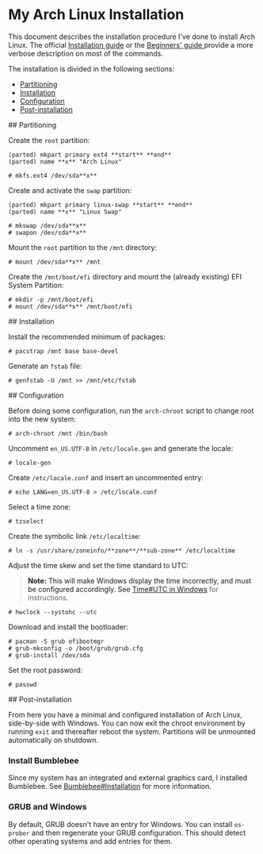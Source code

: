 # My Arch Linux Installation

This document describes the installation procedure I've done to install Arch Linux. The official [Installation guide](https://wiki.archlinux.org/index.php/Installation_guide) or the [Beginners' guide ](https://wiki.archlinux.org/index.php/Beginners%27_guide) provide a more verbose description on most of the commands.

The installation is divided in the following sections:

* [Partitioning](#partitioning)
* [Installation](#installation)
* [Configuration](#configuration)
* [Post-installation](#post-installation)

<a name="partitioning"/>
## Partitioning

Create the `root` partition:

```
(parted) mkpart primary ext4 **start** **end**
(parted) name **x** "Arch Linux"
```

```
# mkfs.ext4 /dev/sda**x**
```

Create and activate the `swap` partition:

```
(parted) mkpart primary linux-swap **start** **end**
(parted) name **x** "Linux Swap"
```

```
# mkswap /dev/sda**x**
# swapon /dev/sda**x**
```

Mount the `root` partition to the `/mnt` directory:

    # mount /dev/sda**x** /mnt

Create the `/mnt/boot/efi` directory and mount the (already existing) EFI System Partition:

    # mkdir -p /mnt/boot/efi
    # mount /dev/sda**x** /mnt/boot/efi

<a name="installation"/>
## Installation

Install the recommended minimum of packages:

    # pacstrap /mnt base base-devel

Generate an `fstab` file:

    # genfstab -U /mnt >> /mnt/etc/fstab

<a name="configuration"/>
## Configuration

Before doing some configuration, run the `arch-chroot` script to change root into the new system:

    # arch-chroot /mnt /bin/bash

Uncomment `en_US.UTF-8` in `/etc/locale.gen` and generate the locale:

    # locale-gen

Create `/etc/locale.conf` and insert an uncommented entry:

    # echo LANG=en_US.UTF-8 > /etc/locale.conf

Select a time zone:

    # tzselect

Create the symbolic link `/etc/localtime`:

    # ln -s /usr/share/zoneinfo/**zone**/**sub-zone** /etc/localtime

Adjust the time skew and set the time standard to UTC:

> **Note:** This will make Windows display the time incorrectly, and must be configured accordingly. See [Time#UTC in Windows](https://wiki.archlinux.org/index.php/Time#UTC_in_Windows) for instructions.

    # hwclock --systohc --utc

Download and install the bootloader:

    # pacman -S grub efibootmgr
    # grub-mkconfig -o /boot/grub/grub.cfg
    # grub-install /dev/sda

Set the root password:

    # passwd

<a name="post-installation"/>
## Post-installation

From here you have a minimal and configured installation of Arch Linux, side-by-side with Windows. You can now exit the chroot environment by running `exit` and thereafter reboot the system. Partitions will be unmounted automatically on shutdown.

### Install Bumblebee

Since my system has an integrated and external graphics card, I installed Bumblebee. See [Bumblebee#Installation](https://wiki.archlinux.org/index.php/bumblebee#Installation) for more information.

### GRUB and Windows

By default, GRUB doesn't have an entry for Windows. You can install `os-prober` and then regenerate your GRUB configuration. This should detect other operating systems and add entries for them.
